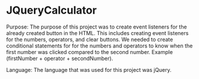 # JQueryCalculator

Purpose:
    The purpose of this project was to create event listeners for the already created button in the HTML. This includes creating event listeners for the numbers, operators, and clear buttons. We needed to create conditional statements for for the numbers and operators to know when the first number was clicked compared to the second number. Example (firstNumber + operator + secondNumber).

Language:
    The language that was used for this project was jQuery.
